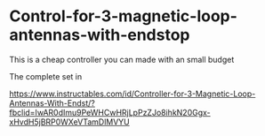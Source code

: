 # Control-for-3-magnetic-loop-antennas-with-endstop
This is a cheap controller you can made with an small budget

The complete set in 

https://www.instructables.com/id/Controller-for-3-Magnetic-Loop-Antennas-With-Endst/?fbclid=IwAR0dImu9PeWHCwHRjLpPzZJo8ihkN20Ggx-xHvdH5jBRP0WXeVTamDlMVYU
